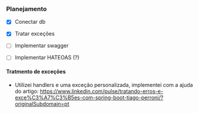 ### Planejamento

- [x] Conectar db
- [x] Tratar exceções
- [ ] Implementar swagger
- [ ] Implementar HATEOAS (?)


#### Tratmento de exceções
- Utilizei handlers e uma exceção personalizada, implementei com a ajuda do artigo: https://www.linkedin.com/pulse/tratando-erros-e-exce%C3%A7%C3%B5es-com-spring-boot-tiago-perroni/?originalSubdomain=pt